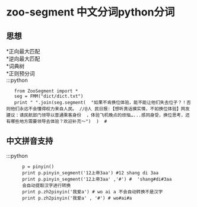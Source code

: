 zoo-segment 中文分词python分词
=================
思想
------------------------
*正向最大匹配  
*逆向最大匹配  
*词典树  
*正则预分词  
:::python

       from ZooSegment import * 
       seg = FMM("dict/dict.txt")  
       print " ".join(seg.segment(  "如果不肯换位体验，能不能让他们失去位子？！否则他们永远不会懂得权力来自人民。 //@人 民日报:【想听真话摸实情，不如换位体验】网友建议：请民航部门领导以普通乘客身份  ，体验飞机晚点的烦恼…...感同身受，换位思考，还有哪些地方需要领导去体验？欢迎补充〜")  )  #



中文拼音支持
---------------------
:::python
          
          p = pinyin()  
          print p.pinyin_segment('12上帝3aa') #12 shang di 3aa 
          print p.pinyin_segment('12上帝3aa' ,'#') #  'shang#di#3aa  
          会自动提取汉字进行转换  
          print p.zh2pinyin('我爱a') # wo ai a 不会自动转换不是汉字  
          print p.zh2pinyin('我爱a' , '#') # wo#ai#a


